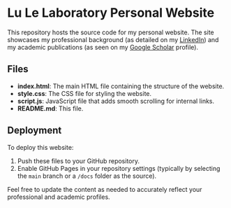 # Lu Le Laboratory Personal Website

This repository hosts the source code for my personal website. The site showcases my professional background (as detailed on my [LinkedIn](https://www.linkedin.com/in/lulelaboratory/)) and my academic publications (as seen on my [Google Scholar](https://scholar.google.com/citations?user=kQF9vdgAAAAJ&hl=zh-TW&authuser=1) profile).

## Files

- **index.html**: The main HTML file containing the structure of the website.
- **style.css**: The CSS file for styling the website.
- **script.js**: JavaScript file that adds smooth scrolling for internal links.
- **README.md**: This file.

## Deployment

To deploy this website:
1. Push these files to your GitHub repository.
2. Enable GitHub Pages in your repository settings (typically by selecting the `main` branch or a `/docs` folder as the source).

Feel free to update the content as needed to accurately reflect your professional and academic profiles.
